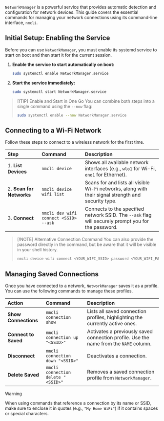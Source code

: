 

`NetworkManager` is a powerful service that provides automatic detection and configuration for network devices. This guide covers the essential commands for managing your network connections using its command-line interface, `nmcli`.

## Initial Setup: Enabling the Service

Before you can use `NetworkManager`, you must enable its systemd service to start on boot and then start it for the current session.

1.  **Enable the service to start automatically on boot:**
    ```bash
    sudo systemctl enable NetworkManager.service
    ```

2.  **Start the service immediately:**
    ```bash
    sudo systemctl start NetworkManager.service
    ```

> [!TIP] Enable and Start in One Go
> You can combine both steps into a single command using the `--now` flag:
> ```bash
> sudo systemctl enable --now NetworkManager.service
> ```

## Connecting to a Wi-Fi Network

Follow these steps to connect to a wireless network for the first time.

| Step | Command | Description |
| :--- | :--- | :--- |
| 1. **List Devices** | `nmcli device` | Shows all available network interfaces (e.g., `wlo1` for Wi-Fi, `eno1` for Ethernet). |
| 2. **Scan for Networks** | `nmcli device wifi list` | Scans for and lists all visible Wi-Fi networks, along with their signal strength and security type. |
| 3. **Connect** | `nmcli dev wifi connect <SSID> --ask` | Connects to the specified network SSID. The `--ask` flag will securely prompt you for the password. |

> [!NOTE] Alternative Connection Command
> You can also provide the password directly in the command, but be aware that it will be visible in your shell history.
> ```bash
> nmcli device wifi connect <YOUR_WIFI_SSID> password <YOUR_WIFI_PASSWORD>
> ```

## Managing Saved Connections

Once you have connected to a network, `NetworkManager` saves it as a profile. You can use the following commands to manage these profiles.

| Action | Command | Description |
| :--- | :--- | :--- |
| **Show Connections** | `nmcli connection show` | Lists all saved connection profiles, highlighting the currently active ones. |
| **Connect to Saved** | `nmcli connection up "<SSID>"` | Activates a previously saved connection profile. Use the name from the `NAME` column. |
| **Disconnect** | `nmcli connection down "<SSID>"` | Deactivates a connection. |
| **Delete Saved** | `nmcli connection delete "<SSID>"` | Removes a saved connection profile from `NetworkManager`. |

> [!WARNING]
> When using commands that reference a connection by its name or SSID, make sure to enclose it in quotes (e.g., `"My Home WiFi"`) if it contains spaces or special characters.

